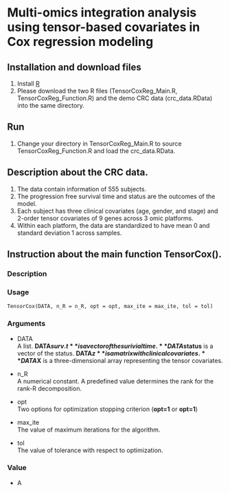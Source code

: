 # Multi-omics integration analysis using tensor-based covariates in Cox regression modeling

## Installation and download files

1. Install [R](https://www.r-project.org/)
2. Please download the two R files (TensorCoxReg_Main.R, TensorCoxReg_Function.R) and the demo CRC data (crc_data.RData) into the same directory.

## Run

1. Change your directory in TensorCoxReg_Main.R to source TensorCoxReg_Function.R and load the crc_data.RData.

## Description about the CRC data.

1. The data contain information of 555 subjects.
2. The progression free survival time and status are the outcomes of the model. 
3. Each subject has three clinical covariates (age, gender, and stage) and 2-order tensor covariates of 9 genes across 3 omic platforms. 
4. Within each platform, the data are standardized to have mean 0 and standard deviation 1 across samples.

## Instruction about the main function TensorCox().

### Description

### Usage
    TensorCox(DATA, n_R = n_R, opt = opt, max_ite = max_ite, tol = tol)
### Arguments
* DATA  
  A list. **DATA$surv.t** is a vector of the surivial time. **DATA$status** is a vector of the status. **DATA$z** is a matrix with clinical covariates. **DATA$X** is a three-dimensional array representing the tensor covariates. 

* n_R  
  A numerical constant. A predefined value determines the rank for the rank-R decomposition.

* opt  
  Two options for optimization stopping criterion (**opt=1** or **opt=1**)

* max_ite  
  The value of maximum iterations for the algorithm.

* tol  
  The value of tolerance with respect to optimization.

### Value

* A

